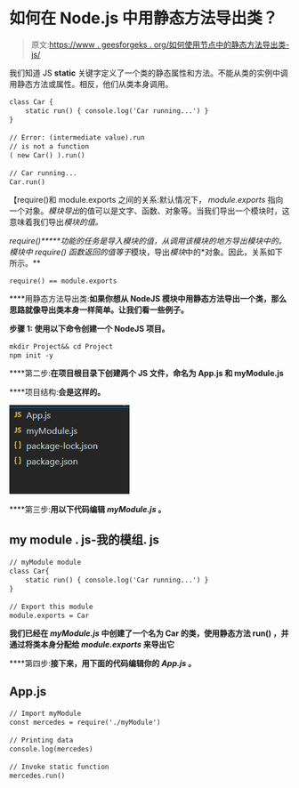 # 如何在 Node.js 中用静态方法导出类？

> 原文:[https://www . geesforgeks . org/如何使用节点中的静态方法导出类-js/](https://www.geeksforgeeks.org/how-to-export-class-with-static-methods-in-node-js/)

我们知道 JS **static** 关键字定义了一个类的静态属性和方法。不能从类的实例中调用静态方法或属性。相反，他们从类本身调用。

```
class Car {
    static run() { console.log('Car running...') }
}

// Error: (intermediate value).run
// is not a function
( new Car() ).run()

// Car running...
Car.run()
```

【require()和 module.exports 之间的关系:默认情况下， *module.exports* 指向一个对象。*模块导出*的值可以是文字、函数、对象等。当我们导出一个模块时，这意味着我们导出*模块的值。*

***require()*****功能的任务是导入*模块的值，从调用该模块的地方导出模块中的*。*模块*中 *require()* 函数返回的值等于*模块，导出*模块*中的*对象。因此，关系如下所示。**

```
require() == module.exports
```

****用静态方法导出类:**如果你想从 NodeJS 模块中用静态方法导出一个类，那么思路就像导出类本身一样简单。让我们看一些例子。**

****步骤 1:** 使用以下命令创建一个 NodeJS 项目。**

```
mkdir Project&& cd Project
npm init -y
```

****第二步:**在项目根目录下创建两个 JS 文件，命名为 **App.js** 和 **myModule.js****

****项目结构:**会是这样的。**

**![](img/f4644a75f3680a2f1478337be96ba670.png)**

****第三步:**用以下代码编辑 *myModule.js* 。**

## **my module . js-我的模组. js**

```
// myModule module
class Car{
    static run() { console.log('Car running...') }
}

// Export this module
module.exports = Car
```

**我们已经在 *myModule.js* 中创建了一个名为 **Car** 的类，使用静态方法 **run()** ，并通过将类本身分配给 *module.exports* 来导出它**

****第四步:**接下来，用下面的代码编辑你的 *App.js* 。**

## **App.js**

```
// Import myModule
const mercedes = require('./myModule')

// Printing data
console.log(mercedes)

// Invoke static function
mercedes.run()
```